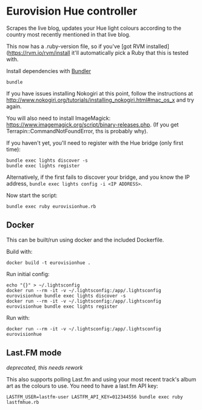 # Eurovision Hue controller

Scrapes the live blog, updates your Hue light colours according to the country
most recently mentioned in that live blog.

This now has a .ruby-version file, so if you've [got RVM installed](https://rvm.io/rvm/install
it'll automatically pick a Ruby that this is tested with.

Install dependencies with [Bundler](https://bundler.io)

    bundle

If you have issues installing Nokogiri at this point, follow the instructions
at http://www.nokogiri.org/tutorials/installing_nokogiri.html#mac_os_x
and try again.

You will also need to install ImageMagick: https://www.imagemagick.org/script/binary-releases.php.
(If you get Terrapin::CommandNotFoundError, ths is probably why).

If you haven't yet, you'll need to register with the Hue bridge (only first time):

    bundle exec lights discover -s
    bundle exec lights register

Alternatively, if the first fails to discover your bridge, and you know the IP
address, `bundle exec lights config -i <IP ADDRESS>`.

Now start the script:

    bundle exec ruby eurovisionhue.rb

## Docker

This can be built/run using docker and the included Dockerfile.

Build with:

    docker build -t eurovisionhue .

Run initial config:

    echo "{}" > ~/.lightsconfig
    docker run --rm -it -v ~/.lightsconfig:/app/.lightsconfig eurovisionhue bundle exec lights discover -s
    docker run --rm -it -v ~/.lightsconfig:/app/.lightsconfig eurovisionhue bundle exec lights register

Run with:

    docker run --rm -it -v ~/.lightsconfig:/app/.lightsconfig eurovisionhue

## Last.FM mode

*deprecated, this needs rework*

This also supports polling Last.fm and using your most recent track's album
art as the colours to use. You need to have a last.fm API key:

    LASTFM_USER=lastfm-user LASTFM_API_KEY=012344556 bundle exec ruby lastfmhue.rb
